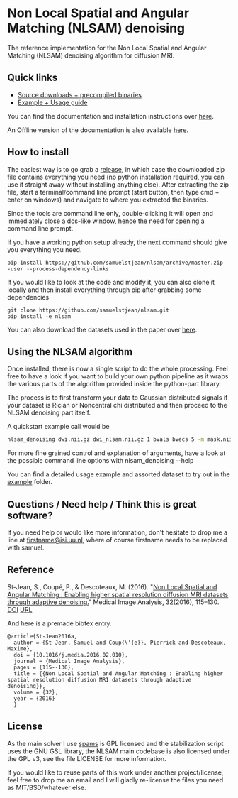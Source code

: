 # Non Local Spatial and Angular Matching (NLSAM) denoising

[release]: https://github.com/samuelstjean/nlsam/releases
[DOI]: http://dx.doi.org/doi:10.1016/j.media.2016.02.010
[URL]: http://www.sciencedirect.com/science/article/pii/S1361841516000335
[paper]: https://arxiv.org/pdf/1606.07239.pdf
[nlsam_data]: https://github.com/samuelstjean/nlsam_data
[spams]: http://spams-devel.gforge.inria.fr/
[rtd]: https://nlsam.readthedocs.io/en/latest/

The reference implementation for the Non Local Spatial and Angular Matching (NLSAM) denoising algorithm for diffusion MRI.

## Quick links

+ [Source downloads + precompiled binaries](https://github.com/samuelstjean/nlsam/releases)
+ [Example + Usage guide](example/README.md)

You can find the documentation and installation instructions over [here](http://nlsam.readthedocs.io/en/latest).

An Offline version of the documentation is also available [here](https://readthedocs.org/projects/nlsam/downloads).

## How to install

The easiest way is to go grab a [release][], in which case the downloaded zip file contains everything you need (no python installation required,
you can use it straight away without installing anything else).
After extracting the zip file, start a terminal/command line prompt (start button, then type cmd + enter on windows) and navigate to where you extracted the binaries.

Since the tools are command line only, double-clicking it will open and immediately close a dos-like window, hence the need for opening a command line prompt.

If you have a working python setup already, the next command should give you everything you need.

```shell
pip install https://github.com/samuelstjean/nlsam/archive/master.zip --user --process-dependency-links
```

If you would like to look at the code and modify it, you can also clone it locally
and then install everything through pip after grabbing some dependencies

```shell
git clone https://github.com/samuelstjean/nlsam.git
pip install -e nlsam
```

You can also download the datasets used in the paper over [here][nlsam_data].

## Using the NLSAM algorithm

Once installed, there is now a single script to do the whole processing.
Feel free to have a look if you want to build your own python pipeline as it
wraps the various parts of the algorithm provided inside the python-part library.

The process is to first transform your data to Gaussian distributed signals if your dataset is
Rician or Noncentral chi distributed and then proceed to the NLSAM denoising part itself.

A quickstart example call would be

```bash
nlsam_denoising dwi.nii.gz dwi_nlsam.nii.gz 1 bvals bvecs 5 -m mask.nii.gz
```

For more fine grained control and explanation of arguments,
have a look at the possible command line options with nlsam_denoising --help

You can find a detailed usage example and assorted dataset to try out in the
[example](example) folder.

## Questions / Need help / Think this is great software?

If you need help or would like more information, don't hesitate to drop me a
line at firstname@isi.uu.nl, where of course firstname needs to be replaced with samuel.

## Reference

St-Jean, S., Coupé, P., & Descoteaux, M. (2016).
"[Non Local Spatial and Angular Matching : Enabling higher spatial resolution diffusion MRI datasets through adaptive denoising.][paper]"
Medical Image Analysis, 32(2016), 115–130. [DOI] [URL]

And here is a premade bibtex entry.

    @article{St-Jean2016a,
      author = {St-Jean, Samuel and Coup{\'{e}}, Pierrick and Descoteaux, Maxime},
      doi = {10.1016/j.media.2016.02.010},
      journal = {Medical Image Analysis},
      pages = {115--130},
      title = {{Non Local Spatial and Angular Matching : Enabling higher spatial resolution diffusion MRI datasets through adaptive denoising}},
      volume = {32},
      year = {2016}
      }

## License

As the main solver I use [spams][] is GPL licensed and the stabilization script
uses the GNU GSL library, the NLSAM main codebase is also licensed under the
GPL v3, see the file LICENSE for more information.

If you would like to reuse parts of this work under another project/license,
feel free to drop me an email and I will gladly re-license the files you need
as MIT/BSD/whatever else.
